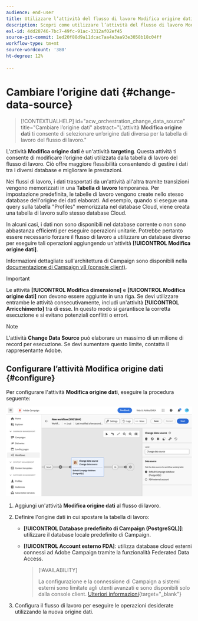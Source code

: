 ```yaml
---
audience: end-user
title: Utilizzare l’attività del flusso di lavoro Modifica origine dati
description: Scopri come utilizzare l’attività del flusso di lavoro Modifica origine dati
exl-id: 4dd28746-7bc7-49fc-91ac-3312af02ef45
source-git-commit: 1ed20f88d9a11dcac7aa4a3aa93e3058b18c04ff
workflow-type: tm+mt
source-wordcount: '380'
ht-degree: 12%

---
```


# Cambiare l’origine dati {#change-data-source}

>[!CONTEXTUALHELP]
>id="acw_orchestration_change_data_source"
>title="Cambiare l’origine dati"
>abstract="L’attività **Modifica origine dati** ti consente di selezionare un’origine dati diversa per la tabella di lavoro del flusso di lavoro."

L&#39;attività **Modifica origine dati** è un&#39;attività **targeting**. Questa attività ti consente di modificare l’origine dati utilizzata dalla tabella di lavoro del flusso di lavoro. Ciò offre maggiore flessibilità consentendo di gestire i dati tra i diversi database e migliorare le prestazioni.

Nei flussi di lavoro, i dati trasportati da un&#39;attività all&#39;altra tramite transizioni vengono memorizzati in una **Tabella di lavoro** temporanea. Per impostazione predefinita, le tabelle di lavoro vengono create nello stesso database dell&#39;origine dei dati elaborati. Ad esempio, quando si esegue una query sulla tabella &quot;Profiles&quot; memorizzata nel database Cloud, viene creata una tabella di lavoro sullo stesso database Cloud.

In alcuni casi, i dati non sono disponibili nel database corrente o non sono abbastanza efficienti per eseguire operazioni unitarie. Potrebbe pertanto essere necessario forzare il flusso di lavoro a utilizzare un database diverso per eseguire tali operazioni aggiungendo un&#39;attività **[!UICONTROL Modifica origine dati]**.

Informazioni dettagliate sull&#39;architettura di Campaign sono disponibili nella [documentazione di Campaign v8 (console client)](https://experienceleague.adobe.com/docs/campaign/campaign-v8/config/architecture/architecture.html).

>[!IMPORTANT]
>
>Le attività **[!UICONTROL Modifica dimensione]** e **[!UICONTROL Modifica origine dati]** non devono essere aggiunte in una riga. Se devi utilizzare entrambe le attività consecutivamente, includi un&#39;attività **[!UICONTROL Arricchimento]** tra di esse. In questo modo si garantisce la corretta esecuzione e si evitano potenziali conflitti o errori.

>[!NOTE]
>
>L&#39;attività **Change Data Source** può elaborare un massimo di un milione di record per esecuzione. Se devi aumentare questo limite, contatta il rappresentante Adobe.

<!--

Let's say you want to send VIP customers a unique offer code that they can redeem on your online store. To do this, you need to:

1. Query VIP customers on the "Profiles" table located on the Cloud database,
1. Retrieve an offer code for each targeted profile through API calls,
1. Update each profile with the assigned offer code,
1. Send an email to the profiles with their offer code.

In this situation, it is recommended to execute the offer code assignment operation on the local database, which is better suited for unitary operations. To do this, you need to add a **[!UICONTROL Change data source]** activity before the operation in order to execute it on the Campaign local database.

Before executing the operation, the working table is copied to the local database so that the operation can run there. Once done, the system detects that the profiles that we want to update are on another location. The data is therefore automatically copied back to the Cloud database where the "Profiles" table is located.
-->

## Configurare l’attività Modifica origine dati {#configure}

Per configurare l&#39;attività **Modifica origine dati**, eseguire la procedura seguente:

![Schermata che mostra come aggiungere l&#39;attività Modifica origine dati a un flusso di lavoro.](../assets/workflow-change-data-source-add.png)

1. Aggiungi un&#39;attività **Modifica origine dati** al flusso di lavoro.

1. Definire l&#39;origine dati in cui spostare la tabella di lavoro:

   * **[!UICONTROL Database predefinito di Campaign (PostgreSQL)]**: utilizzare il database locale predefinito di Campaign.
   * **[!UICONTROL Account esterno FDA]**: utilizza database cloud esterni connessi ad Adobe Campaign tramite la funzionalità Federated Data Access.

     >[!AVAILABILITY]
     >
     >La configurazione e la connessione di Campaign a sistemi esterni sono limitate agli utenti avanzati e sono disponibili solo dalla console client. [Ulteriori informazioni](https://experienceleague.adobe.com/docs/campaign/campaign-v8/connect/fda.html?lang=it){target="_blank"}

1. Configura il flusso di lavoro per eseguire le operazioni desiderate utilizzando la nuova origine dati.

<!--
## Example {#example}

The workflow below illustrates the use case detailed earlier, sending VIP customers offer codes that they can redeem on our online store.

-->
